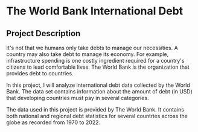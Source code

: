 # The World Bank International Debt

## Project Description

It's not that we humans only take debts to manage our necessities. A country may also take debt to manage its economy. For example, infrastructure spending is one costly ingredient required for a country's citizens to lead comfortable lives. The World Bank is the organization that provides debt to countries.

In this project, I will analyze international debt data collected by the World Bank. The data set contains information about the amount of debt (in USD) that developing countries must pay in several categories.

The data used in this project is provided by The World Bank. It contains both national and regional debt statistics for several countries across the globe as recorded from 1970 to 2022.

